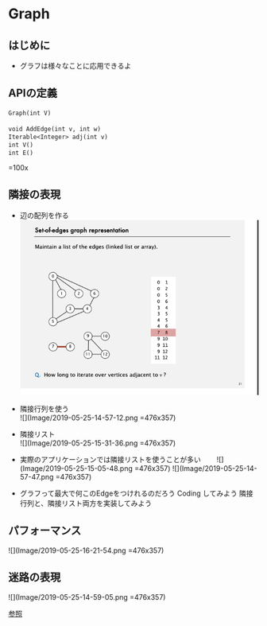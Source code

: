 # Graph

## はじめに　　
* グラフは様々なことに応用できるよ

## APIの定義
```
Graph(int V)

void AddEdge(int v, int w)
Iterable<Integer> adj(int v)
int V()
int E()
```
=100x
## 隣接の表現
* 辺の配列を作る 
![](Image/2019-05-25-16-21-08.png )

* 隣接行列を使う  
![](Image/2019-05-25-14-57-12.png =476x357)  

* 隣接リスト  
![](Image/2019-05-25-15-31-36.png =476x357)

* 実際のアプリケーションでは隣接リストを使うことが多い　　
![](Image/2019-05-25-15-05-48.png =476x357)
![](Image/2019-05-25-14-57-47.png =476x357)  

* グラフって最大で何このEdgeをつけれるのだろう
Coding してみよう
隣接行列と、隣接リスト両方を実装してみよう

## パフォーマンス
![](Image/2019-05-25-16-21-54.png =476x357)

## 迷路の表現
![](Image/2019-05-25-14-59-05.png =476x357)

[参照](https://algs4.cs.princeton.edu/lectures/41UndirectedGraphs-2x2.pdf)